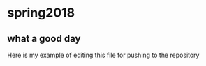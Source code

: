 # spring2018
## what a good day
Here is my example of editing this file for pushing to the repository

